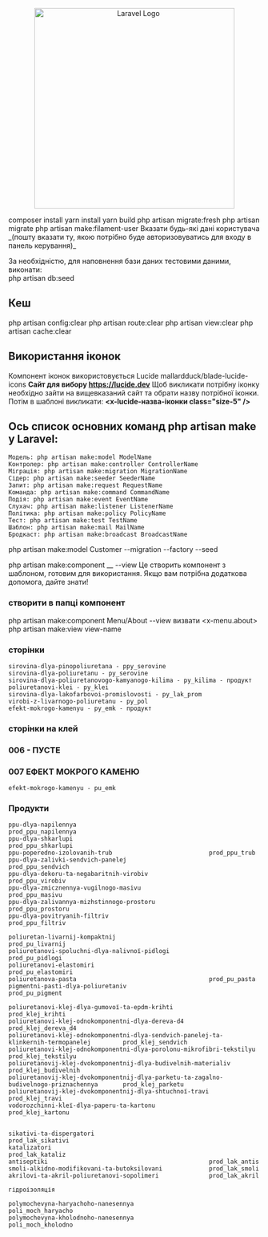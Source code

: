 <p align="center"><a href="https://laravel.com" target="_blank"><img src="https://raw.githubusercontent.com/laravel/art/master/logo-lockup/5%20SVG/2%20CMYK/1%20Full%20Color/laravel-logolockup-cmyk-red.svg" width="400" alt="Laravel Logo"></a></p>
composer install  
yarn install  
yarn build
php artisan migrate:fresh
php artisan migrate  
php artisan make:filament-user  
Вказати будь-які дані користувача _(пошту вказати ту, якою потрібно буде авторизовуватись для входу в панель керування)_

За необхідністю, для наповнення бази даних тестовими даними, виконати:  
php artisan db:seed

## Кеш
php artisan config:clear
php artisan route:clear
php artisan view:clear
php artisan cache:clear

## Використання іконок

Компонент іконок використовується Lucide
mallardduck/blade-lucide-icons
**Сайт для вибору https://lucide.dev**
Щоб викликати потрібну іконку необхідно зайти на вищевказаний сайт та обрати назву потрібної іконки.
Потім в шаблоні викликати: **<x-lucide-назва-іконки class="size-5" />**

## Ось список основних команд php artisan make у Laravel:

    Модель: php artisan make:model ModelName
    Контролер: php artisan make:controller ControllerName
    Міграція: php artisan make:migration MigrationName
    Сідер: php artisan make:seeder SeederName
    Запит: php artisan make:request RequestName
    Команда: php artisan make:command CommandName
    Подія: php artisan make:event EventName
    Слухач: php artisan make:listener ListenerName
    Політика: php artisan make:policy PolicyName
    Тест: php artisan make:test TestName
    Шаблон: php artisan make:mail MailName
    Бродкаст: php artisan make:broadcast BroadcastName

php artisan make:model Customer --migration --factory --seed

php artisan make:component \_\_ --view
Це створить компонент з шаблоном, готовим для використання.
Якщо вам потрібна додаткова допомога, дайте знати!

### створити в папці компонент

php artisan make:component Menu/About --view
визвати <x-menu.about>
php artisan make:view view-name

### сторінки

    sirovina-dlya-pinopoliuretana - ppy_serovine
    sirovina-dlya-poliuretanu - py_serovine
    sirovina-dlya-poliuretanovogo-kamyanogo-kilima - py_kilima - продукт
    poliuretanovi-klei - py_klei
    sirovina-dlya-lakofarbovoi-promislovosti - py_lak_prom
    virobi-z-livarnogo-poliuretanu - py_pol
    efekt-mokrogo-kamenyu - py_emk - продукт

### сторінки на клей

### 006 - ПУСТЕ

### 007 ЕФЕКТ МОКРОГО КАМЕНЮ

    efekt-mokrogo-kamenyu - pu_emk

### Продукти

    ppu-dlya-napilennya                                     prod_ppu_napilennya
    ppu-dlya-shkarlupi                                      prod_ppu_shkarlupi
    ppu-poperedno-izolovanih-trub                           prod_ppu_trub
    ppu-dlya-zalivki-sendvich-panelej                       prod_ppu_sendvich
    ppu-dlya-dekoru-ta-negabaritnih-virobiv                 prod_ppu_virobiv
    ppu-dlya-zmicznennya-vugilnogo-masivu                   prod_ppu_masivu
    ppu-dlya-zalivannya-mizhstinnogo-prostoru               prod_ppu_prostoru
    ppu-dlya-povitryanih-filtriv                            prod_ppu_filtriv

    poliuretan-livarnij-kompaktnij                          prod_pu_livarnij
    poliuretanovi-spoluchni-dlya-nalivnoї-pidlogi           prod_pu_pidlogi
    poliuretanovi-elastomiri                                prod_pu_elastomiri
    poliuretanova-pasta                                     prod_pu_pasta
    pigmentni-pasti-dlya-poliuretaniv                       prod_pu_pigment

    poliuretanovi-klej-dlya-gumovoї-ta-epdm-krihti                                              prod_klej_krihti
    poliuretanovi-klej-odnokomponentni-dlya-dereva-d4                                           prod_klej_dereva_d4
    poliuretanovi-klej-odnokomponentni-dlya-sendvich-panelej-ta-klinkernih-termopanelej         prod_klej_sendvich
    poliuretanovi-klej-odnokomponentni-dlya-porolonu-mikrofibri-tekstilyu                       prod_klej_tekstilyu
    poliuretanovij-klej-dvokomponentnij-dlya-budivelnih-materialiv                              prod_klej_budivelnih
    poliuretanovij-klej-dvokomponentnij-dlya-parketu-ta-zagalno-budivelnogo-priznachennya       prod_klej_parketu
    poliuretanovij-klej-dvokomponentnij-dlya-shtuchnoї-travi                                    prod_klej_travi
    vodorozchinni-kleї-dlya-paperu-ta-kartonu                                                   prod_klej_kartonu


    sikativi-ta-dispergatori                                prod_lak_sikativi
    katalizatori                                            prod_lak_kataliz
    antiseptiki                                             prod_lak_antis
    smoli-alkidno-modifikovani-ta-butoksilovani             prod_lak_smoli
    akrilovi-ta-akril-poliuretanovi-sopolimeri              prod_lak_akril

    гідроізоляція

    polymochevyna-haryachoho-nanesennya                     poli_moch_haryacho
    polymochevyna-kholodnoho-nanesennya                     poli_moch_kholodno




